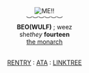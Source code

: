 <div align='center'> 
 <img src='https://files.catbox.moe/rmjhy6.gif' title='ME!!'

   <br>︶︶︶︶︶︶<br>
<b>BEO(WULF)</b> ; weez<br>
   she<i>they</i>  <b>fourteen </b>
  <br> <a href="https://github.com/FatherGascoigne">the monarch</a>

<br> <a href="https://rentry.co/metalocalypsedotcom">RENTRY</a> : <a href="https://metalocalypse.atabook.org/">ATA</a> : <a href="https://linktr.ee/weezerus">LINKTREE</a>

